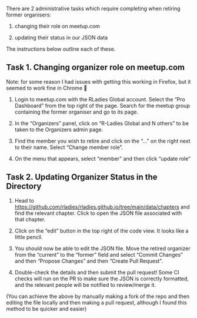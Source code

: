 There are 2 administrative tasks which require completing when retiring former organisers:

1. changing their role on meetup.com

2. updating their status in our JSON data

The instructions below outline each of these.

## Task 1. Changing organizer role on meetup.com

Note: for some reason I had issues with getting this working in Firefox, but it seemed to work fine in Chrome 🤷

1. Login to meetup.com with the RLadies Global account.  Select the “Pro Dashboard” from the top right of the page.  Search for the meetup group containing the former organiser and go to its page.

2. In the “Organizers” panel, click on “R-Ladies Global and N others” to be taken to the Organizers admin page.

3. Find the member you wish to retire and click on the “...” on the right next to their name.  Select “Change member role”.

4. On the menu that appears, select “member” and then click “update role”

## Task 2. Updating Organizer Status in the Directory

1. Head to https://github.com/rladies/rladies.github.io/tree/main/data/chapters and find the relevant chapter.  Click to open the JSON file associated with that chapter.

2. Click on the “edit” button in the top right of the code view.  It looks like a little pencil.

3. You should now be able to edit the JSON file.  Move the retired organizer from the “current” to the “former” field and select “Commit Changes” and then “Propose Changes” and then “Create Pull Request”.

4. Double-check the details and then submit the pull request!  Some CI checks will run on the PR to make sure the JSON is correctly formatted, and the relevant people will be notified to review/merge it.

(You can achieve the above by manually making a fork of the repo and then editing the file locally and then making a pull request, although I found this method to be quicker and easier)





